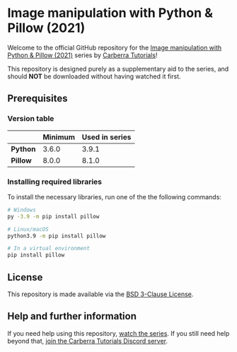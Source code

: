 # Image manipulation with Python & Pillow (2021)

Welcome to the official GitHub repository for the [Image manipulation with Python & Pillow (2021)](https://www.youtube.com/playlist?list=PLYeOw6sTSy6YViQG4Yiqu85t6w9ZFWJrP) series by [Carberra Tutorials](https://youtube.carberra.xyz)!

This repository is designed purely as a supplementary aid to the series, and should **NOT** be downloaded without having watched it first.

## Prerequisites

### Version table

|            | Minimum | Used in series |
| ---------- | ------- | -------------- |
| **Python** | 3.6.0   | 3.9.1          |
| **Pillow** | 8.0.0   | 8.1.0          |

### Installing required libraries

To install the necessary libraries, run one of the the following commands:

```bash
# Windows
py -3.9 -m pip install pillow

# Linux/macOS
python3.9 -m pip install pillow

# In a virtual environment
pip install pillow
```

## License

This repository is made available via the [BSD 3-Clause License](https://github.com/Carberra/pillow-tutorial/blob/main/LICENSE).

## Help and further information

If you need help using this repository, [watch the series](https://www.youtube.com/playlist?list=PLYeOw6sTSy6YViQG4Yiqu85t6w9ZFWJrP). If you still need help beyond that, [join the Carberra Tutorials Discord server](https://discord.carberra.xyz).
